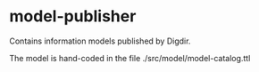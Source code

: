 # model-publisher

Contains information models published by Digdir.

The model is hand-coded in the file ./src/model/model-catalog.ttl

